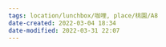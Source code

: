 ```yaml
---
tags: location/lunchbox/咖哩, place/桃園/A8
date-created: 2022-03-04 18:34
date-modified: 2022-03-31 22:07
---
```


